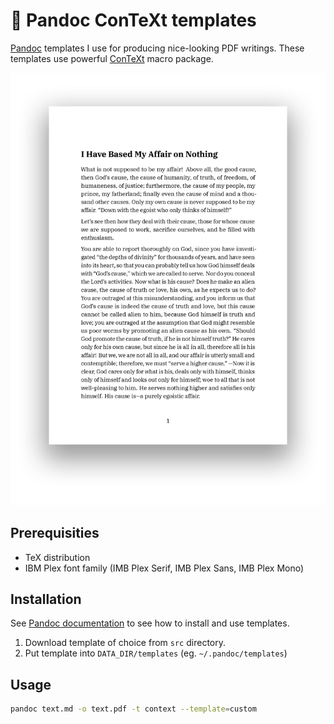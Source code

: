 # 📝 Pandoc ConTeXt templates

[Pandoc](https://pandoc.org/) templates I use for producing nice-looking PDF writings. These templates use powerful [ConTeXt](https://wiki.contextgarden.net/Main_Page) macro package.

<p align="center">
  <img src="./template-example.png" width="600" />
</p>

## Prerequisities

- TeX distribution
- IBM Plex font family (IMB Plex Serif, IMB Plex Sans, IMB Plex Mono)

## Installation

See [Pandoc documentation](https://pandoc.org/MANUAL.html#templates) to see how to install and use templates.

1. Download template of choice from `src` directory.
2. Put template into `DATA_DIR/templates` (eg. `~/.pandoc/templates`)

## Usage

```sh
pandoc text.md -o text.pdf -t context --template=custom
```
